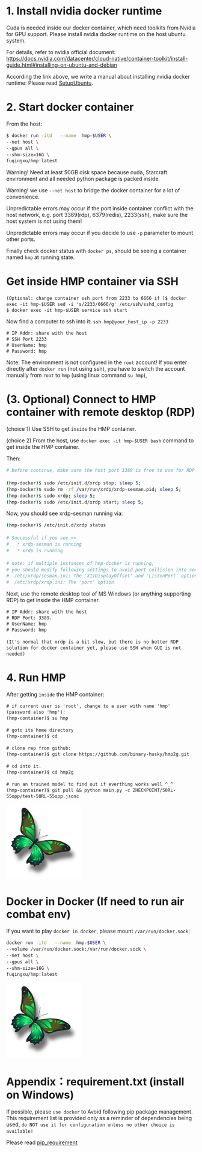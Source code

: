 
# 1. Install nvidia docker runtime
Cuda is needed inside our docker container, which need toolkits from Nvidia for GPU support.
Please install nvidia docker runtime on the host ubuntu system.

For details, refer to nvidia official document: https://docs.nvidia.com/datacenter/cloud-native/container-toolkit/install-guide.html#installing-on-ubuntu-and-debian

According the link above, we write a manual about installing nvidia docker runtime:
Please read [SetupUbuntu](./setup_ubuntu.md).



# 2. Start docker container
From the host:
```bash
$ docker run -itd   --name  hmp-$USER \
--net host \
--gpus all \
--shm-size=16G \
fuqingxu/hmp:latest
```
Warning! Need at least 50GB disk space because cuda, Starcraft environment and all needed python package is packed inside.

Warning! we use ```--net host``` to bridge the docker container for a lot of convenience.

Unpredictable errors may occur if the port inside container conflict with the host network, e.g. port 3389(rdp), 6379(redis), 2233(ssh), make sure the host system is not using them!

Unpredictable errors may occur if you decide to use ```-p``` parameter to mount other ports.

Finally check docker status with ```docker ps```, should be seeing a container named ```hmp``` at running state.



# Get inside HMP container via SSH
```
(Optional: change container ssh port from 2233 to 6666 if )$ docker exec -it hmp-$USER sed -i 's/2233/6666/g' /etc/ssh/sshd_config
$ docker exec -it hmp-$USER service ssh start
```

Now find a computer to ssh into it: ```ssh hmp@your_host_ip -p 2233```
```
# IP Addr: share with the host
# SSH Port 2233
# UserName: hmp
# Password: hmp
```

Note: The environment is not configured in the ```root``` account! 
If you enter directly after ```docker run``` (not using ssh), 
you have to switch the account manually from ```root``` to ```hmp``` (using linux command ```su hmp```), 


# (3. Optional) Connect to HMP container with remote desktop (RDP)
(choice 1) Use SSH to get ```inside``` the HMP container.

(choice 2) From the host, use ``` docker exec -it hmp-$USER bash ``` command to get inside the HMP container.

Then:
```sh
# before continue, make sure the host port 3389 is free to use for RDP

(hmp-docker)$ sudo /etc/init.d/xrdp stop; sleep 5;
(hmp-docker)$ sudo rm -rf /var/run/xrdp/xrdp-sesman.pid; sleep 5;
(hmp-docker)$ sudo xrdp; sleep 5;
(hmp-docker)$ sudo /etc/init.d/xrdp start; sleep 5;
```
Now, you should see xrdp-sesman running via:
```sh
(hmp-docker)$ /etc/init.d/xrdp status

# Successful if you see >>
#   * xrdp-sesman is running
#   * xrdp is running

# note: if multiple instances of hmp-docker is running,
# you should modify following settings to avoid port collision into some value that is not default:
#  /etc/xrdp/sesman.ini: The 'X11DisplayOffset' and 'ListenPort' option
#  /etc/xrdp/xrdp.ini: The 'port' option
```



Next, use the remote desktop tool of MS Windows (or anything supporting RDP) to get inside the HMP container.
```
# IP Addr: share with the host
# RDP Port: 3389.
# UserName: hmp
# Password: hmp

(It's normal that xrdp is a bit slow, but there is no better RDP solution for docker container yet, please use SSH when GUI is not needed)
```

# 4. Run HMP
After getting ```inside``` the HMP container:

```
# if current user is 'root', change to a user with name 'hmp' (password also 'hmp'):
(hmp-container)$ su hmp

# goto its home directory
(hmp-container)$ cd

# clone rep from github:
(hmp-container)$ git clone https://github.com/binary-husky/hmp2g.git

# cd into it.
(hmp-container)$ cd hmp2g

# run an trained model to find out if everthing works well ^_^
(hmp-container)$ git pull && python main.py -c ZHECKPOINT/50RL-55opp/test-50RL-55opp.jsonc

```
<img src="../ZHECKPOINT/test-50+50/butterfly.webp" width="200" >

# Docker in Docker (If need to run air combat env)

If you want to play ```docker in docker```, please mount ```/var/run/docker.sock```:
```bash
docker run -itd   --name  hmp-$USER \
--volume /var/run/docker.sock:/var/run/docker.sock \
--net host \
--gpus all \
--shm-size=16G \
fuqingxu/hmp:latest
```
<img src="../ZHECKPOINT/test-50+50/butterfly.webp" width="200" >

# Appendix：requirement.txt (install on Windows)
If possible, please ```use docker``` to Avoid following
pip package management.
This requirement list is provided only as 
a reminder of dependencies being used,
```do NOT use it for configuration unless no other choice is available!```


Please read [pip_requirement](pip_requirement.md)
